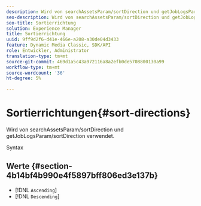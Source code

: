 ```yaml
---
description: Wird von searchAssetsParam/sortDirection und getJobLogsParam/sortDirection verwendet.
seo-description: Wird von searchAssetsParam/sortDirection und getJobLogsParam/sortDirection verwendet.
seo-title: Sortierrichtung
solution: Experience Manager
title: Sortierrichtung
uuid: 9ff9d2f6-d41e-466e-a208-a30de04d3433
feature: Dynamic Media Classic, SDK/API
role: Entwickler, Administrator
translation-type: tm+mt
source-git-commit: 469d1a5c43a972116a8a2efb0de5708800130a99
workflow-type: tm+mt
source-wordcount: '36'
ht-degree: 5%

---
```



# Sortierrichtungen{#sort-directions}

Wird von searchAssetsParam/sortDirection und getJobLogsParam/sortDirection verwendet.

Syntax

## Werte {#section-4b14bf4b990e4f5897bff806ed3e137b}

* [!DNL `Ascending`]
* [!DNL `Descending`]


